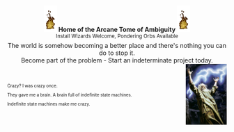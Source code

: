 <!---
I am inside your walls
--->
<div align="center"><img src="./tflame.gif" /> <strong>Home of the Arcane Tome of Ambiguity</strong> <img src="./tflame.gif" /></div>
<div align="center"><sup>Install Wizards Welcome, Pondering Orbs Available</sup></div>

<div align="center">
The world is somehow becoming a better place and there's nothing you can do to stop it.<br />
Become part of the problem - Start an indeterminate project today.<br />
</div>

<img src="meCastingSpells.jpg" align="right" style="height:10em;" />
<sub><sup>
<br /><br />
Crazy?  I was crazy once.<br />
They gave me a brain.  A brain full of indefinite state machines.<br />
Indefinite state machines make me crazy.<br /><br />
</sup></sub>

<!-- <img src="./ape.jpeg" alt="This ape knows it can always get better" style="width:3em;"/> -->

<!---
asimonson1125/asimonson1125 is a ✨ special ✨ repository because its `README.md` (this file) appears on your GitHub profile.
You can click the Preview link to take a look at your changes.
--->
